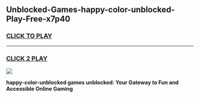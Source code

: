 
## Unblocked-Games-happy-color-unblocked-Play-Free-x7p40
<h3>
<a href="https://premium76.site?title=happy-color-unblocked&ref=18A1">CLICK TO PLAY</a></h3>
<hr>

<h3>
<a href="https://premium76.site?title=happy-color-unblocked&ref=18A1">CLICK 2 PLAY</a>
  
</h3>

<a href="https://premium76.site?title=happy-color-unblocked&ref=18A1"><img src="https://clearcache.store/games.png"></a>


**happy-color-unblocked games unblocked: Your Gateway to Fun and Accessible Online Gaming**
